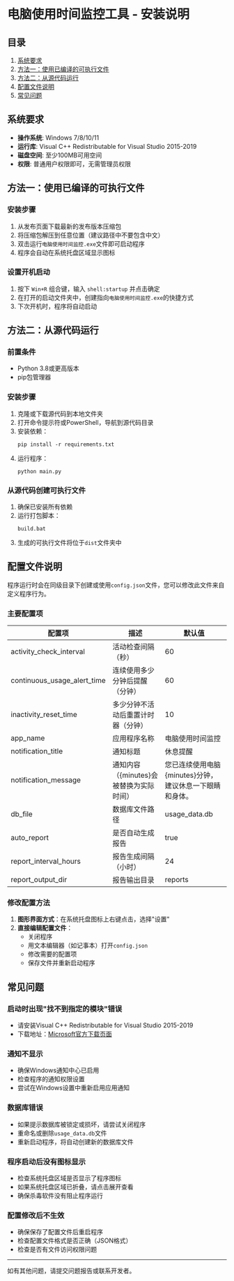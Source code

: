 # 电脑使用时间监控工具 - 安装说明

## 目录
1. [系统要求](#系统要求)
2. [方法一：使用已编译的可执行文件](#方法一使用已编译的可执行文件)
3. [方法二：从源代码运行](#方法二从源代码运行)
4. [配置文件说明](#配置文件说明)
5. [常见问题](#常见问题)

## 系统要求

- **操作系统**: Windows 7/8/10/11
- **运行库**: Visual C++ Redistributable for Visual Studio 2015-2019
- **磁盘空间**: 至少100MB可用空间
- **权限**: 普通用户权限即可，无需管理员权限

## 方法一：使用已编译的可执行文件

### 安装步骤

1. 从发布页面下载最新的发布版本压缩包
2. 将压缩包解压到任意位置（建议路径中不要包含中文）
3. 双击运行`电脑使用时间监控.exe`文件即可启动程序
4. 程序会自动在系统托盘区域显示图标

### 设置开机启动

1. 按下 `Win+R` 组合键，输入 `shell:startup` 并点击确定
2. 在打开的启动文件夹中，创建指向`电脑使用时间监控.exe`的快捷方式
3. 下次开机时，程序将自动启动

## 方法二：从源代码运行

### 前置条件

- Python 3.8或更高版本
- pip包管理器

### 安装步骤

1. 克隆或下载源代码到本地文件夹
2. 打开命令提示符或PowerShell，导航到源代码目录
3. 安装依赖：
   ```
   pip install -r requirements.txt
   ```
4. 运行程序：
   ```
   python main.py
   ```

### 从源代码创建可执行文件

1. 确保已安装所有依赖
2. 运行打包脚本：
   ```
   build.bat
   ```
3. 生成的可执行文件将位于`dist`文件夹中

## 配置文件说明

程序运行时会在同级目录下创建或使用`config.json`文件，您可以修改此文件来自定义程序行为。

### 主要配置项

| 配置项 | 描述 | 默认值 |
|-------|------|-------|
| activity_check_interval | 活动检查间隔（秒） | 60 |
| continuous_usage_alert_time | 连续使用多少分钟后提醒（分钟） | 60 |
| inactivity_reset_time | 多少分钟不活动后重置计时器（分钟） | 10 |
| app_name | 应用程序名称 | 电脑使用时间监控 |
| notification_title | 通知标题 | 休息提醒 |
| notification_message | 通知内容（{minutes}会被替换为实际时间） | 您已连续使用电脑{minutes}分钟，建议休息一下眼睛和身体。 |
| db_file | 数据库文件路径 | usage_data.db |
| auto_report | 是否自动生成报告 | true |
| report_interval_hours | 报告生成间隔（小时） | 24 |
| report_output_dir | 报告输出目录 | reports |

### 修改配置方法

1. **图形界面方式**：在系统托盘图标上右键点击，选择"设置"
2. **直接编辑配置文件**：
   - 关闭程序
   - 用文本编辑器（如记事本）打开`config.json`
   - 修改需要的配置项
   - 保存文件并重新启动程序

## 常见问题

### 启动时出现"找不到指定的模块"错误

- 请安装Visual C++ Redistributable for Visual Studio 2015-2019
- 下载地址：[Microsoft官方下载页面](https://support.microsoft.com/en-us/help/2977003/the-latest-supported-visual-c-downloads)

### 通知不显示

- 确保Windows通知中心已启用
- 检查程序的通知权限设置
- 尝试在Windows设置中重新启用应用通知

### 数据库错误

- 如果提示数据库被锁定或损坏，请尝试关闭程序
- 重命名或删除`usage_data.db`文件
- 重新启动程序，将自动创建新的数据库文件

### 程序启动后没有图标显示

- 检查系统托盘区域是否显示了程序图标
- 如果系统托盘区域已折叠，请点击展开查看
- 确保杀毒软件没有阻止程序运行

### 配置修改后不生效

- 确保保存了配置文件后重启程序
- 检查配置文件格式是否正确（JSON格式）
- 检查是否有文件访问权限问题

---

如有其他问题，请提交问题报告或联系开发者。 